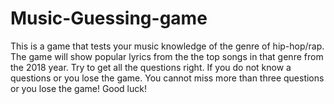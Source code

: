 # Music-Guessing-game
This is a game that tests your music knowledge of the genre of hip-hop/rap. The game will show popular lyrics from the the top songs in that genre from the 2018 year. Try to get all the questions right. If you do not know a questions or you lose the game. You cannot miss more than three questions or you lose the game! Good luck!
